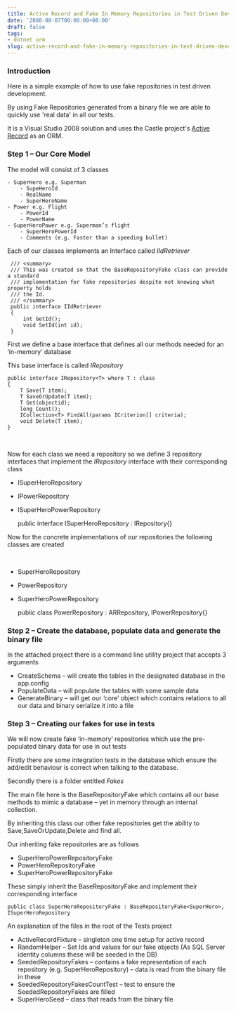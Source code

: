 ```yaml
---
title: Active Record and Fake In Memory Repositories in Test Driven Development
date: '2008-08-07T00:00:00+08:00'
draft: false
tags:
- dotnet orm
slug: active-record-and-fake-in-memory-repositories-in-test-driven-development
---
```


### Introduction

Here is a simple example of how to use fake repositories in test driven development.

By using Fake Repositories generated from a binary file we are able to quickly use 'real data' in all our tests.

It is a Visual Studio 2008 solution and uses the Castle project's [Active Record](http://www.castleproject.org/ "http://www.castleproject.org/") as an ORM.

### Step 1 – Our Core Model

The model will consist of 3 classes

    - SuperHero e.g. Superman
        - SupeHeroId
        - RealName
        - SuperHeroName
    - Power e.g. Flight
        - PowerId
        - PowerName
    - SuperHeroPower e.g. Superman’s flight
        - SuperHeroPowerId
        - Comments (e.g. Faster than a speeding bullet)

Each of our classes implements an Interface called _IIdRetriever_

     /// <summary> 
     /// This was created so that the BaseRepositoryFake class can provide a standard 
     /// implementation for fake repositories despite not knowing what property holds 
     /// the Id. 
     /// </summary> 
     public interface IIdRetriever 
     { 
         int GetId(); 
         void SetId(int id); 
     }

First we define a base interface that defines all our methods needed for an ‘in-memory’ database

This base interface is called _IRepository_

    public interface IRepository<T> where T : class
    {
        T Save(T item);
        T SaveOrUpdate(T item);
        T Get(objectid);
        long Count();
        ICollection<T> FindAll(params ICriterion[] criteria);
        void Delete(T item);
    }   
 

Now for each class we need a repository so we define 3 repository interfaces that implement the _IRepository_ interface with their corresponding class 

- ISuperHeroRepository
- IPowerRepository
- ISuperHeroPowerRepository

    public interface ISuperHeroRepository : IRepository<SuperHero>{}


Now for the concrete implementations of our repositories the following classes are created

 
- SuperHeroRepository
- PowerRepository
- SuperHeroPowerRepository

     public class PowerRepository : ARRepository<Power>, IPowerRepository{}

### Step 2 – Create the database, populate data and generate the binary file

In the attached project there is a command line utility project that accepts 3 arguments 

- CreateSchema – will create the tables in the designated database in the app.config
- PopulateData – will populate the tables with some sample data
- GenerateBinary – will get our ‘core’ object which contains relations to all our data and binary serialize it into a file

### Step 3 – Creating our fakes for use in tests

We will now create fake ‘in-memory’ repositories which use the pre-populated binary data for use in out tests 

Firstly there are some integration tests in the database which ensure the add/edit behaviour is correct when talking to the database.

Secondly there is a folder entitled _Fakes_ 

The main file here is the BaseRepositoryFake which contains all our base methods to mimic a database – yet in memory through an internal collection. 

By inheriting this class our other fake repositories get the ability to Save,SaveOrUpdate,Delete and find all.

Our inheriting fake repositories are as follows

- SuperHeroPowerRepositoryFake
- PowerHeroRepositoryFake
- SuperHeroPowerRepositoryFake 

These simply inherit the BaseRepositoryFake and implement their corresponding interface

    public class SuperHeroRepositoryFake : BaseRepositoryFake<SuperHero>, ISuperHeroRepository

An explanation of the files in the root of the Tests project

- ActiveRecordFixture – singleton one time setup for active record
- RandomHelper – Set Ids and values for our fake objects (As SQL Server identity columns these will be seeded in the DB)
- SeededRepositoryFakes – contains a fake representation of each repository (e.g. SuperHeroRepository) – data is read from the binary file in these
- SeededRepositoryFakesCountTest – test to ensure the SeededRepositoryFakes are filled
- SuperHeroSeed – class that reads from the binary file

